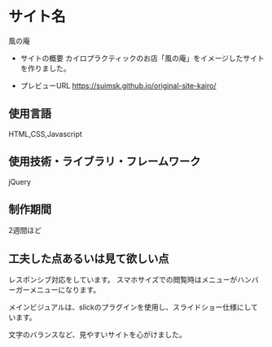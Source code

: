 # サイト名
風の庵

- サイトの概要
  カイロプラクティックのお店「風の庵」をイメージしたサイトを作りました。
  
- プレビューURL
  https://suimsk.github.io/original-site-kairo/

## 使用言語
  HTML,CSS,Javascript

## 使用技術・ライブラリ・フレームワーク
  jQuery
  
## 制作期間
  2週間ほど
  
## 工夫した点あるいは見て欲しい点
  レスポンシブ対応をしています。
  スマホサイズでの閲覧時はメニューがハンバーガーメニューになります。
  
  メインビジュアルは、slickのプラグインを使用し、スライドショー仕様にしています。
  
  文字のバランスなど、見やすいサイトを心がけました。
